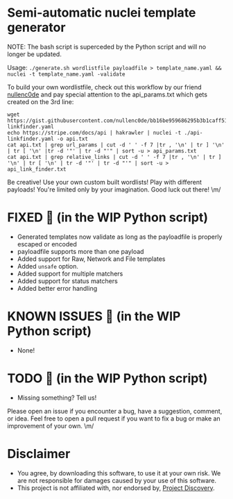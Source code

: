 # Semi-automatic nuclei template generator

NOTE: The bash script is superceded by the Python script and will no longer be updated.

Usage:
`./generate.sh wordlistfile payloadfile > template_name.yaml && nuclei -t template_name.yaml -validate`

To build your own wordlistfile, check out this workflow by our friend [nullenc0de](https://twitter.com/nullenc0de/status/1423973855941509124) and pay special attention to the api_params.txt which gets created on the 3rd line:
```
wget https://gist.githubusercontent.com/nullenc0de/bb16be959686295b3b1caff519cc3e05/raw/2016dc0e692821ec045edd5ae5c0aba5ec9ec3f1/api-linkfinder.yaml
echo https://stripe.com/docs/api | hakrawler | nuclei -t ./api-linkfinder.yaml -o api.txt
cat api.txt | grep url_params | cut -d ' ' -f 7 |tr , '\n' | tr ] '\n' | tr [ '\n' |tr -d '"' | tr -d "'" | sort -u > api_params.txt
cat api.txt | grep relative_links | cut -d ' ' -f 7 |tr , '\n' | tr ] '\n' | tr [ '\n' | tr -d '"' | tr -d "'" | sort -u > api_link_finder.txt
```

Be creative! Use your own custom built wordlists! Play with different payloads! You're limited only by your imagination. Good luck out there! \m/

# FIXED 🥳 (in the WIP Python script)
* Generated templates now validate as long as the payloadfile is properly escaped or encoded 
* payloadfile supports more than one payload
* Added support for Raw, Network and File templates
* Added `unsafe` option.
* Added support for multiple matchers
* Added support for status matchers
* Added better error handling

# KNOWN ISSUES 🤒 (in the WIP Python script)
* None!

# TODO 🔨 (in the WIP Python script)
* Missing something? Tell us!

Please open an issue if you encounter a bug, have a suggestion, comment, or idea. Feel free to open a pull request if you want to fix a bug or make an improvement of your own. \m/

# Disclaimer
* You agree, by downloading this software, to use it at your own risk. We are not responsible for damages caused by your use of this software.
* This project is not affiliated with, nor endorsed by, [Project Discovery](https://github.com/projectdiscovery).
